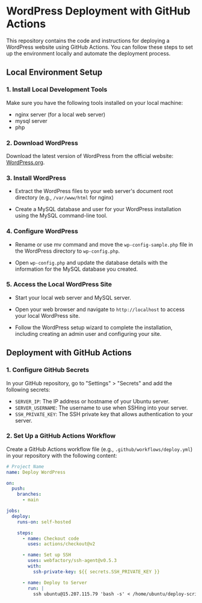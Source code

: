 # WordPress Deployment with GitHub Actions

This repository contains the code and instructions for deploying a WordPress website using GitHub Actions. You can follow these steps to set up the environment locally and automate the deployment process.

## Local Environment Setup

### 1. Install Local Development Tools

Make sure you have the following tools installed on your local machine:

- nginx server (for a local web server)
- mysql server
- php

### 2. Download WordPress

Download the latest version of WordPress from the official website: [WordPress.org](https://wordpress.org/download/).

### 3. Install WordPress

- Extract the WordPress files to your web server's document root directory (e.g., `/var/www/html` for nginx)

- Create a MySQL database and user for your WordPress installation using the MySQL command-line tool.

### 4. Configure WordPress

- Rename or use mv command and move the `wp-config-sample.php` file in the WordPress directory to `wp-config.php`.

- Open `wp-config.php` and update the database details with the information for the MySQL database you created.

### 5. Access the Local WordPress Site

- Start your local web server and MySQL server.

- Open your web browser and navigate to `http://localhost` to access your local WordPress site.

- Follow the WordPress setup wizard to complete the installation, including creating an admin user and configuring your site.

## Deployment with GitHub Actions

### 1. Configure GitHub Secrets

In your GitHub repository, go to "Settings" > "Secrets" and add the following secrets:

- `SERVER_IP`: The IP address or hostname of your Ubuntu server.
- `SERVER_USERNAME`: The username to use when SSHing into your server.
- `SSH_PRIVATE_KEY`: The SSH private key that allows authentication to your server.

### 2. Set Up a GitHub Actions Workflow

Create a GitHub Actions workflow file (e.g., `.github/workflows/deploy.yml`) in your repository with the following content:

```yaml
# Project Name
name: Deploy WordPress

on:
  push:
    branches:
      - main  

jobs:
  deploy:
    runs-on: self-hosted

    steps:
      - name: Checkout code
        uses: actions/checkout@v2

      - name: Set up SSH
        uses: webfactory/ssh-agent@v0.5.3
        with:
          ssh-private-key: ${{ secrets.SSH_PRIVATE_KEY }}

      - name: Deploy to Server
        run: |
          ssh ubuntu@15.207.115.79 'bash -s' < /home/ubuntu/deploy-script.sh

